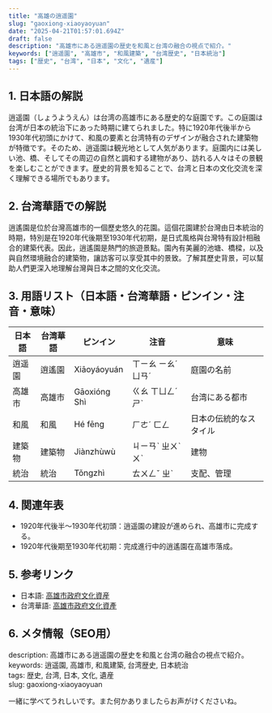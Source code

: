 ```yaml
---
title: "高雄の逍遥園"
slug: "gaoxiong-xiaoyaoyuan"
date: "2025-04-21T01:57:01.694Z"
draft: false
description: "高雄市にある逍遥園の歴史を和風と台湾の融合の視点で紹介。"
keywords: ["逍遥園", "高雄市", "和風建築", "台湾歴史", "日本統治"]
tags: ["歴史", "台湾", "日本", "文化", "遺産"]
---
```


## 1. 日本語の解説  
逍遥園（しょうようえん）は台湾の高雄市にある歴史的な庭園です。この庭園は台湾が日本の統治下にあった時期に建てられました。特に1920年代後半から1930年代初頭にかけて、和風の要素と台湾特有のデザインが融合された建築物が特徴です。そのため、逍遥園は観光地として人気があります。庭園内には美しい池、橋、そしてその周辺の自然と調和する建物があり、訪れる人々はその景観を楽しむことができます。歴史的背景を知ることで、台湾と日本の文化交流を深く理解できる場所でもあります。

## 2. 台湾華語での解説  
逍遙園是位於台灣高雄市的一個歷史悠久的花園。這個花園建於台灣由日本統治的時期，特別是在1920年代後期至1930年代初期，是日式風格與台灣特有設計相融合的建築代表。因此，逍遙園是熱門的旅遊景點。園內有美麗的池塘、橋樑，以及與自然環境融合的建築物，讓訪客可以享受其中的景致。了解其歷史背景，可以幫助人們更深入地理解台灣與日本之間的文化交流。

## 3. 用語リスト（日本語・台湾華語・ピンイン・注音・意味）  
| 日本語         | 台湾華語       | ピンイン       | 注音      | 意味                   |
|----------------|--------------|--------------|---------|----------------------|
| 逍遥園         | 逍遙園       | Xiāoyáoyuán | ㄒㄧㄠ ㄧㄠˊ ㄩㄢˊ | 庭園の名前            |
| 高雄市         | 高雄市       | Gāoxióng Shì | ㄍㄠ ㄒㄩㄥˊ ㄕˋ | 台湾にある都市        |
| 和風           | 和風         | Hé fēng      | ㄏㄜˊ ㄈㄥ | 日本の伝統的なスタイル|
| 建築物         | 建築物       | Jiànzhùwù   | ㄐㄧㄢˋ ㄓㄨˋ ㄨˋ | 建物                  |
| 統治           | 統治         | Tǒngzhì     | ㄊㄨㄥˇ ㄓˋ | 支配、管理            |

## 4. 関連年表  
- 1920年代後半〜1930年代初頭：逍遥園の建設が進められ、高雄市に完成する。
- 1920年代後期至1930年代初期：完成進行中的逍遙園在高雄市落成。

## 5. 参考リンク  
- 日本語: [高雄市政府文化資産](https://heritage.kcg.gov.tw/)  
- 台湾華語: [高雄市政府文化資產](https://heritage.kcg.gov.tw/)  

## 6. メタ情報（SEO用）  
description: 高雄市にある逍遥園の歴史を和風と台湾の融合の視点で紹介。  
keywords: 逍遥園, 高雄市, 和風建築, 台湾歴史, 日本統治  
tags: 歴史, 台湾, 日本, 文化, 遺産  
slug: gaoxiong-xiaoyaoyuan  

一緒に学べてうれしいです。また何かありましたらお声がけくださいね。